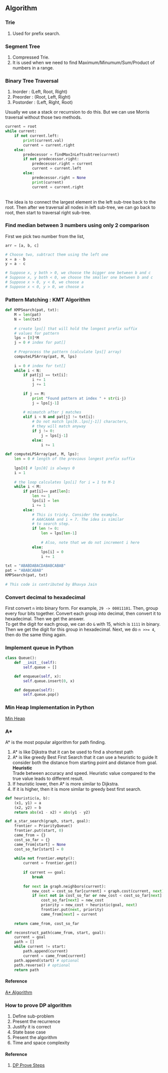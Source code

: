 ## Algorithm 

### Trie
1. Used for prefix search.

### Segment Tree
1. Compressed Trie.
2. It is used when we need to find Maximum/Minumum/Sum/Product of numbers in a range.

### Binary Tree Traversal
1. Inorder : (Left, Root, Right)
2. Preorder : (Root, Left, Right)
3. Postorder : (Left, Right, Root)

Usually we use a stack or recurrsion to do this. But we can use Morris traversal without those two methods. <br />
```python
current = root
while current:
    if not current.left:
        print(current.val)
        current = current.right
    else:
        predecessor = findMaxInLeftsubtree(current)
        if not predecessor.right:
            predecessor.right = current
            current = current.left
        else:
            predecessor.right = None
            print(current)
            current = current.right
```
<br />
The idea is to connect the largest element in the left sub-tree back to the root. Then after we traversal all nodes in left sub-tree, we can go back to root, then start to traversal right sub-tree.

### Find median between 3 numbers using only 2 comparison
First we pick two number from the list, 
```python
arr = [a, b, c]

# Choose two, subtract them using the left one
x = a - b
y = a - c

# Suppose x, y both > 0, we choose the bigger one between b and c
# Suppose x, y both < 0, we choose the smaller one between b and c
# Suppose x > 0, y < 0, we choose a
# Suppose x < 0, y > 0, we choose a
```

### Pattern Matching : KMT Algorithm
```python
def KMPSearch(pat, txt): 
    M = len(pat) 
    N = len(txt) 
  
    # create lps[] that will hold the longest prefix suffix  
    # values for pattern 
    lps = [0]*M 
    j = 0 # index for pat[] 
  
    # Preprocess the pattern (calculate lps[] array) 
    computeLPSArray(pat, M, lps) 
  
    i = 0 # index for txt[] 
    while i < N: 
        if pat[j] == txt[i]: 
            i += 1
            j += 1
  
        if j == M: 
            print "Found pattern at index " + str(i-j) 
            j = lps[j-1] 
  
        # mismatch after j matches 
        elif i < N and pat[j] != txt[i]: 
            # Do not match lps[0..lps[j-1]] characters, 
            # they will match anyway 
            if j != 0: 
                j = lps[j-1] 
            else: 
                i += 1
  
def computeLPSArray(pat, M, lps): 
    len = 0 # length of the previous longest prefix suffix 
  
    lps[0] # lps[0] is always 0 
    i = 1
  
    # the loop calculates lps[i] for i = 1 to M-1 
    while i < M: 
        if pat[i]== pat[len]: 
            len += 1
            lps[i] = len
            i += 1
        else: 
            # This is tricky. Consider the example. 
            # AAACAAAA and i = 7. The idea is similar  
            # to search step. 
            if len != 0: 
                len = lps[len-1] 
  
                # Also, note that we do not increment i here 
            else: 
                lps[i] = 0
                i += 1
  
txt = "ABABDABACDABABCABAB"
pat = "ABABCABAB"
KMPSearch(pat, txt) 
  
# This code is contributed by Bhavya Jain 
```

### Convert decimal to hexadecimal
First convert `n` into binary form. For example, `29 -> 00011101`. Then, group every four bits together. Convert each group into decimal, then convert it to hexadecimal. Then we get the answer. <br />
To get the digit for each group, we can do `&` with 15, which is `1111` in binary. Then we get the digit for this group in hexadecimal. Next, we do `n >>= 4`, then do the same thing again.

### Implement queue in Python
```python
class Queue():
    def __init__(self):
        self.queue = []    

    def enqueue(self, x):
        self.queue.insert(0, x)

    def dequeue(self):
        self.queue.pop()
```
### Min Heap Implementation in Python
[Min Heap](./myheap.py)

### A\*
A\* is the most popular algorithm for path finding.
1. A\* is like Dijkstra that it can be used to find a shortest path
2. A\* is like greedy Best First Search that it can use a heuristic to guide
It consider both the distance from starting point and distance from goal. <br />
**Heuristic** <br />
Trade between accuracy and speed. Heuristic value compared to the true value leads to different result.
1. If heuristic lower, then A\* is more similar to Dijkstra.
2. If it is higher, then it is more similar to greedy best first search.

```python
def heuristic(a, b):
    (x1, y1) = a
    (x2, y2) = b
    return abs(x1 - x2) + abs(y1 - y2)

def a_star_search(graph, start, goal):
    frontier = PriorityQueue()
    frontier.put(start, 0)
    came_from = {}
    cost_so_far = {}
    came_from[start] = None
    cost_so_far[start] = 0
    
    while not frontier.empty():
        current = frontier.get()
        
        if current == goal:
            break
        
        for next in graph.neighbors(current):
            new_cost = cost_so_far[current] + graph.cost(current, next)
            if next not in cost_so_far or new_cost < cost_so_far[next]:
                cost_so_far[next] = new_cost
                priority = new_cost + heuristic(goal, next)
                frontier.put(next, priority)
                came_from[next] = current
    
    return came_from, cost_so_far

def reconstruct_path(came_from, start, goal):
    current = goal
    path = []
    while current != start:
        path.append(current)
        current = came_from[current]
    path.append(start) # optional
    path.reverse() # optional
    return path
```
#### Reference
[A\* Algorithm](http://theory.stanford.edu/~amitp/GameProgramming/ImplementationNotes.html)

### How to prove DP algorithm
1. Define sub-problem
2. Present the recurrence
3. Justify it is correct
4. State base case
5. Present the algorithm
6. Time and space complexity
#### Reference
1. [DP Prove Steps](https://www.cs.oberlin.edu/~asharp/cs280/2012fa/handouts/dp.pdf)
